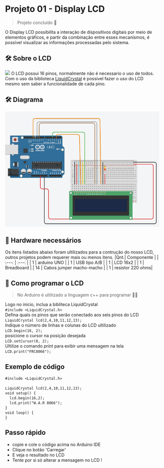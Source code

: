 #  Projeto 01 - Display LCD
> Projeto concluído 🥳

<p>
O Display LCD possibilita a interação de dispositivos digitais por meio de elementos gráficos, e partir da combinação entre esses mecanismos, é possível visualizar as informações processadas pelo sistema.
</p>

## 🛠️ Sobre o LCD
<img src="https://www.majju.pk/assets/uploads/2020/08/16%C3%972-Character-LCD-Pinout-2048x1810.png" width="400">
O LCD possui 16 pinos, normalmente não é necessario o uso de todos.
Com o uso da biblioteca <a href="https://arduinogetstarted.com/reference/library/arduino-lcd-library">LiquidCrystal</a> é possivel fazer o uso do LCD mesmo sem saber a funcionalidade de cada pino.
<br>

## 🛠️ Diagrama 
<img src="diagrama.png">

## :open_file_folder: Hardware necessários

Os itens listados abaixo foram ultilizados para a contrução do nosso LCD, outros projetos podem requerer mais ou menos itens.
|Qnt.| Componente |
| :---: | :---: | 
| 1 | arduino UNO |
| 1 | USB tipo A/B |
| 1 | LCD 16x2 |
| 1 | Breadboard |
| 14 | Cabos jumper macho-macho |
| 1 | resistor 220 ohms|
<br>

## 💭 Como programar o LCD 
> No Arduino é ultilizado a linguagem c++ para programar 👩‍💻

Logo no inicio, inclua a bibliteca LiquidCrystal <br>
```#include <LiquidCrystal.h>``` <br>
Defina quais os pinos que serão conectado aos seis pinos do LCD <br>
```LiquidCrystal lcd(2,4,10,11,12,13);``` <br>
Indique o número de linhas e colunas do LCD ultilizado <br>
```LCD.begin(16, 2);``` <br>
posicione o cursor na posição desejada<br>
```LCD.setCursor(0, 2);```<br>
Ultilize o comando *print* para exibir uma mensagem na tela<br>
```LCD.print("FRC8066");```<br>

## Exemplo de código 
```
#include <LiquidCrystal.h>

LiquidCrystal lcd(2,4,10,11,12,13); 
void setup() {
  lcd.begin(16,2);
  lcd.print("W.A.R 8066");
}
void loop() { 
} 
```
## Passo rápido
- copie e cole o código acima no Arduino IDE
- Clique no botão 'Carregar' 
- E veja o resultado no LCD
- Tente por si só alterar a mensagem no LCD !




